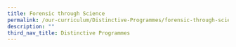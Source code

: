 ```yaml
---
title: Forensic through Science
permalink: /our-curriculum/Distinctive-Programmes/forensic-through-science/
description: ""
third_nav_title: Distinctive Programmes
---
```

